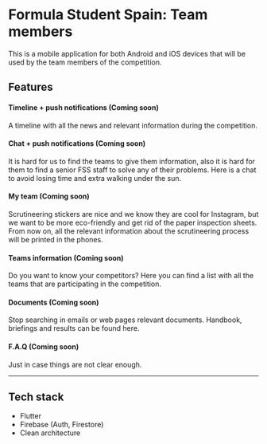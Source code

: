 # Formula Student Spain: Team members

This is a mobile application for both Android and iOS devices that will be used by the team members of the competition.

## Features

#### Timeline + push notifications (Coming soon)

A timeline with all the news and relevant information during the competition.

#### Chat + push notifications (Coming soon)

It is hard for us to find the teams to give them information, also it is hard for them to find a senior FSS staff to solve any of their problems. Here is a chat to avoid losing time and extra walking under the sun.

#### My team (Coming soon)

Scrutineering stickers are nice and we know they are cool for Instagram, but we want to be more eco-friendly and get rid of the paper inspection sheets. From now on, all the relevant information about the scrutineering process will be printed in the phones.

#### Teams information (Coming soon)

Do you want to know your competitors? Here you can find a list with all the teams that are participating in the competition.

#### Documents (Coming soon)
Stop searching in emails or web pages relevant documents. Handbook, briefings and results can be found here.

#### F.A.Q (Coming soon)
Just in case things are not clear enough.

---
## Tech stack
* Flutter
* Firebase (Auth, Firestore)
* Clean architecture
